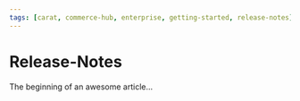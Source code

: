 ```yaml
---
tags: [carat, commerce-hub, enterprise, getting-started, release-notes]
---
```



# Release-Notes

The beginning of an awesome article...
